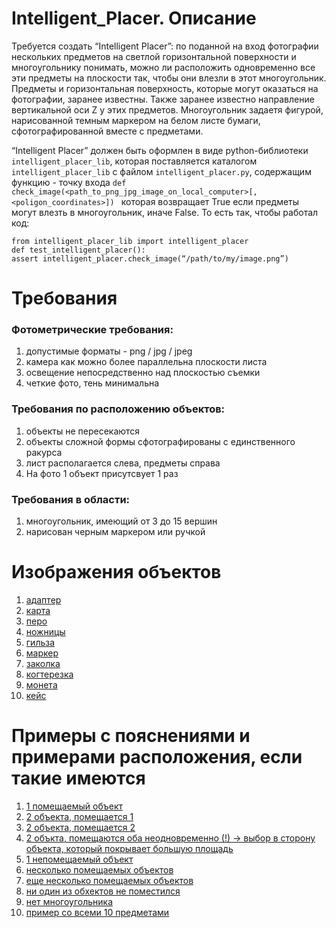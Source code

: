 # Intelligent_Placer. Описание

Требуется создать “Intelligent Placer”: по поданной на вход фотографии нескольких предметов на светлой горизонтальной поверхности и многоугольнику понимать, можно ли расположить одновременно все эти предметы на плоскости так, чтобы они влезли в этот многоугольник. Предметы и горизонтальная поверхность, которые могут оказаться на фотографии, заранее известны. Также заранее известно направление вертикальной оси Z у этих предметов. Многоугольник задаетя фигурой, нарисованной темным маркером на белом листе бумаги, сфотографированной вместе с предметами. 

“Intelligent Placer” должен быть оформлен в виде python-библиотеки `intelligent_placer_lib`, которая поставляется каталогом `intelligent_placer_lib` с файлом `intelligent_placer.py`, содержащим функцию - точку входа 
`def check_image(<path_to_png_jpg_image_on_local_computer>[, <poligon_coordinates>]) `
которая возвращает True если предметы могут влезть в многоугольник, иначе False. То есть так, чтобы работал код:

```
from intelligent_placer_lib import intelligent_placer 
def test_intelligent_placer(): 
assert intelligent_placer.check_image(“/path/to/my/image.png”) 
```

# Требования
### Фотометрические требования:
  1. допустимые форматы -  png / jpg / jpeg
  1. камера как можно более параллельна плоскости листа
  1. освещение непосредственно над плоскостью съемки
  1. четкие фото, тень минимальна
### Требования по расположению объектов:
  1. объекты не пересекаются
  1. объекты сложной формы сфотографированы с единственного ракурса
  1. лист располагается слева, предметы справа
  1. На фото 1 объект присутсвует 1 раз
### Требования в области:
  1. многоугольник, имеющий от 3 до 15 вершин
  1. нарисован черным маркером или ручкой

# Изображения объектов
  1. [адаптер](https://github.com/bolshakova-anna/Intelligent_Placer/blob/develop/data/objects/adapter.jpg)
  1. [карта](https://github.com/bolshakova-anna/Intelligent_Placer/blob/develop/data/objects/card.jpeg)
  1. [перо](https://github.com/bolshakova-anna/Intelligent_Placer/blob/develop/data/objects/wacompen.jpeg)
  1. [ножницы](https://github.com/bolshakova-anna/Intelligent_Placer/blob/develop/data/objects/snip.jpg)
  1. [гильза](https://github.com/bolshakova-anna/Intelligent_Placer/blob/develop/data/objects/sleeve.jpg)
  1. [маркер](https://github.com/bolshakova-anna/Intelligent_Placer/blob/develop/data/objects/pen.jpg)
  1. [заколка](https://github.com/bolshakova-anna/Intelligent_Placer/blob/develop/data/objects/hairpin.jpeg)
  1. [когтерезка](https://github.com/bolshakova-anna/Intelligent_Placer/blob/develop/data/objects/cutter.jpg)
  1. [монета](https://github.com/bolshakova-anna/Intelligent_Placer/blob/develop/data/objects/coin.jpg)
  1. [кейс](https://github.com/bolshakova-anna/Intelligent_Placer/blob/develop/data/objects/case.jpg)

# Примеры с пояснениями и примерами расположения, если такие имеются
  1. [1 помещаемый объект](https://github.com/bolshakova-anna/Intelligent_Placer/tree/develop/data/examples/1)
  1. [2 объекта, помещается 1](https://github.com/bolshakova-anna/Intelligent_Placer/tree/develop/data/examples/2)
  1. [2 объекта, помещается 2](https://github.com/bolshakova-anna/Intelligent_Placer/tree/develop/data/examples/3)
  1. [2 объкта, помещаются оба неодновременно (!) -> выбор в сторону объекта, который покрывает большую площадь](https://github.com/bolshakova-anna/Intelligent_Placer/tree/develop/data/examples/4)
  1. [1 непомещаемый объект](https://github.com/bolshakova-anna/Intelligent_Placer/tree/develop/data/examples/5)
  1. [несколько помещаемых объектов](https://github.com/bolshakova-anna/Intelligent_Placer/tree/develop/data/examples/6)
  1. [еще несколько помещаемых объектов](https://github.com/bolshakova-anna/Intelligent_Placer/tree/develop/data/examples/7)
  1. [ни один из обхектов не поместился](https://github.com/bolshakova-anna/Intelligent_Placer/tree/develop/data/examples/8)
  1. [нет многоугольника](https://github.com/bolshakova-anna/Intelligent_Placer/tree/develop/data/examples/9)
  1. [пример со всеми 10 предметами](https://github.com/bolshakova-anna/Intelligent_Placer/tree/develop/data/examples/10)
  
